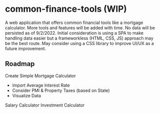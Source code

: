 # common-finance-tools (WIP)
A web application that offers common financial tools like a mortgage calculator. More tools and features will be added with time.
No data will be persisted as of 9/2/2022.
Initial consideration is using a SPA to make handling data easier but a frameworkless (HTML, CSS, JS) approach may be the best route. May consider using a CSS library to improve UI/UX as a future improvement.

## Roadmap
Create Simple Mortgage Calculator
  - Import Average Interest Rate
  - Consider PMI & Property Taxes (based on State)
  - Visualize Data
 
Salary Calculator
Investment Calculator
